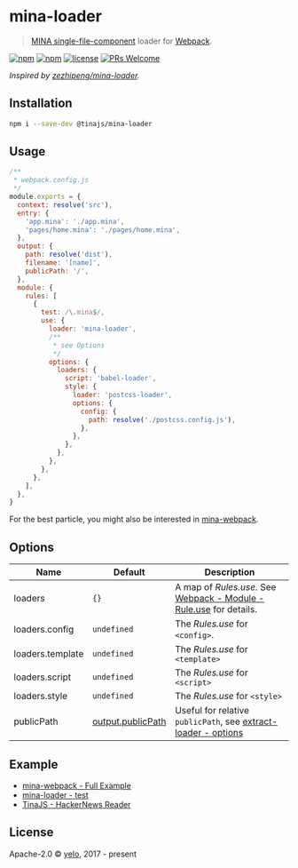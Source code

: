 # mina-loader
> [MINA single-file-component](https://tinajs.github.io/tina/#/guide/package-management-and-build-tools) loader for [Webpack](https://webpack.js.org/).

[![npm](https://img.shields.io/npm/v/@tinajs/mina-loader.svg?style=flat-square)](https://www.npmjs.com/package/@tinajs/mina-loader)
[![npm](https://img.shields.io/npm/dw/@tinajs/mina-loader.svg?style=flat-square)](https://www.npmjs.com/package/@tinajs/mina-loader)
[![license](https://img.shields.io/npm/l/@tinajs/mina-loader.svg?style=flat-square)](./LICENSE)
[![PRs Welcome](https://img.shields.io/badge/PRs-welcome-brightgreen.svg?style=flat-square)](http://makeapullrequest.com)

*Inspired by [zezhipeng/mina-loader](https://github.com/zezhipeng/mina-loader).*

## Installation
```bash
npm i --save-dev @tinajs/mina-loader
```

## Usage
```javascript
/**
 * webpack.config.js
 */
module.exports = {
  context: resolve('src'),
  entry: {
    'app.mina': './app.mina',
    'pages/home.mina': './pages/home.mina',
  },
  output: {
    path: resolve('dist'),
    filename: '[name]',
    publicPath: '/',
  },
  module: {
    rules: [
      {
        test: /\.mina$/,
        use: {
          loader: 'mina-loader',
          /**
           * see Options
           */
          options: {
            loaders: {
              script: 'babel-loader',
              style: {
                loader: 'postcss-loader',
                options: {
                  config: {
                    path: resolve('./postcss.config.js'),
                  },
                },
              },
            },
          },
        },
      },
    ],
  },
}
```

For the best particle, you might also be interested in [mina-webpack](https://github.com/tinajs/mina-webpack/).

## Options
|       Name       |                                       Default                                       |                                                         Description                                                         |
| ---------------- | ----------------------------------------------------------------------------------- | --------------------------------------------------------------------------------------------------------------------------- |
| loaders          | ``{}``                                                                              | A map of *Rules.use*. See [Webpack - Module - Rule.use](https://webpack.js.org/configuration/module/#rule-use) for details. |
| loaders.config   | ``undefined``                                                                       | The *Rules.use* for ``<config>``.                                                                                           |
| loaders.template | ``undefined``                                                                       | The *Rules.use* for ``<template>``                                                                                          |
| loaders.script   | ``undefined``                                                                       | The *Rules.use* for ``<script>``                                                                                            |
| loaders.style    | ``undefined``                                                                       | The *Rules.use* for ``<style>``                                                                                             |
| publicPath       | [output.publicPath](https://webpack.js.org/configuration/output/#output-publicpath) | Useful for relative ``publicPath``, see [extract-loader - options](https://github.com/peerigon/extract-loader#options)      |

## Example
- [mina-webpack - Full Example](https://github.com/tinajs/mina-webpack/tree/master/example)
- [mina-loader - test](https://github.com/tinajs/mina-webpack/tree/master/packages/mina-loader/test)
- [TinaJS - HackerNews Reader](https://github.com/tinajs/tina-hackernews)

## License
Apache-2.0 &copy; [yelo](https://github.com/imyelo), 2017 - present
